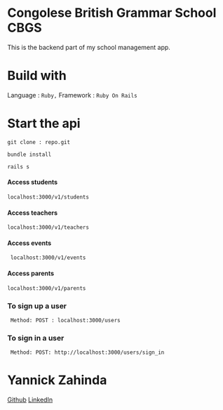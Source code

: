 # Congolese British Grammar School CBGS

This is the backend part of my school management app.

# Build with 

Language : `Ruby,`
Framework : `Ruby On Rails`

# Start the api

`git clone : repo.git`

`bundle install`

`rails s`

#### Access students

`` localhost:3000/v1/students ``

#### Access teachers

`` localhost:3000/v1/teachers ``

#### Access events

`` localhost:3000/v1/events``

#### Access parents

`` localhost:3000/v1/parents ``

### To sign up a user

` Method: POST : localhost:3000/users`

### To sign in a user

` Method: POST: http://localhost:3000/users/sign_in`

# Yannick Zahinda

[Github]()
[LinkedIn]()

